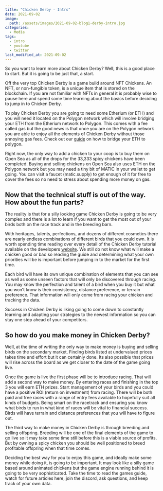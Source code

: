 ```yaml
---
title: "Chicken Derby - Intro"
date: 2021-09-02
image: 
  path: /assets/images/2021-09-02-blog1-derby-intro.jpg
categories:
  - Media
tags:
  - intro
  - youtube
  - twitter
last_modified_at: 2021-09-02
---
```


So you want to learn more about Chicken Derby? Well, this is a good place to start.  But it is going to be just that, a start.

Off the very top Chicken Derby is a game build around NFT Chickens. An NFT, or non-fungible token, is a unique item that is stored on the blockchain. If you are not familiar with NFTs in general it is probably wise to pause here and spend some time learning about the basics before deciding to jump in to Chicken Derby.

<!--more-->

To play Chicken Derby you are going to need some Etherium (or ETH) and you will need it located on the Polygon network which will involve bridging your ETH from the Etherium network to Polygon. This comes with a fee called gas but the good news is that once you are on the Polygon network you are able to enjoy all the elements of Chicken Derby without those annoying gas fees. Check out our [guide](https://www.youtube.com/watch?v=XnqzhvUuF2o) on how to bridge your ETH to polygon. 

Right now, the only way to add a chicken to your coop is to buy them on Open Sea as all of the drops for the 33,333 spicy chickens have been completed. Buying and selling chickens on Open Sea also uses ETH on the Polygon network but you may need a tiny bit of MATIC in your wallet to get going. You can visit a faucet (matic.supply) to get enough of it for free to cover the fees so no need to stress about spending more money on gas.

## Now that the technical stuff is out of the way. How about the fun parts?

The reality is that for a silly looking game Chicken Derby is going to be very complex and there is a lot to learn if you want to get the most out of your birds both on the race track and in the breeding barn.  

With heritages, talents, perfections, and dozens of different cosmetics there are nearly endless combinations of different birds that you could own. It is worth spending time reading over every detail of the Chicken Derby tutorial available on the developers [website](https://bitlovin.gitbook.io/chicken-derby-tutorial/). We still do not know what will make a chicken good or bad so reading the guide and determining what your own priorities will be is important before jumping in to the market for the first time.

Each bird will have its own unique combination of elements that you can see as well as some unseen factors that will only be discovered through racing. You may know the perfection and talent of a bird when you buy it but what you won’t know is their consistency, distance preference, or terrain preference. That information will only come from racing your chicken and tracking the data.

Success in Chicken Derby is liking going to come down to constantly learning and adapting your strategies to the newest information so you can stay one step ahead of your competitors.

## So how do you make money in Chicken Derby?

Well, at the time of writing the only way to make money is buying and selling birds on the secondary market. Finding birds listed at undervalued prices takes time and effort but it can certainly done. Its also possible that prices will rise across the board as we get closer to the date of the game going live.

Once the game is live the first phase will be to introduce racing. That will add a second way to make money. By entering races and finishing in the top 3 you will earn ETH prizes. Start management of your birds and you could have a positive ROI (return on investment) from racing. There will be both paid and free races with a range of entry fees available to hopefully suit all kinds of budgets. Being smart on the racetrack and ensuring you know what birds to run in what kind of races will be vital to financial success. Birds will have terrain and distance preferences that you will have to figure out.

The third way to make money in Chicken Derby is through breeding and selling offspring. Breeding will be one of the final elements of the game to go live so it may take some time still before this is a viable source of profits. But by owning a spicy chicken you should be well positioned to breed profitable offspring when that time comes.

Deciding the best way for you to enjoy this game, and ideally make some money while doing it, is going to be important. It may look like a silly game based around animated chickens but the game engine running behind it is going to be very sophisticated. Take the time to read the games guide, watch for future articles here, join the discord, ask questions, and keep track of your own data.  